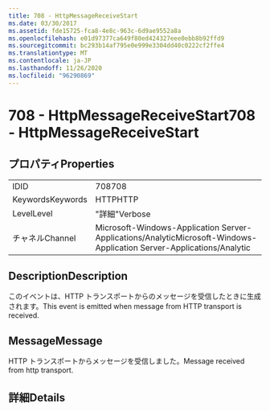 ```yaml
---
title: 708 - HttpMessageReceiveStart
ms.date: 03/30/2017
ms.assetid: fde15725-fca8-4e8c-963c-6d9ae9552a8a
ms.openlocfilehash: e01d97377ca649f80ed424327eee0ebb8b92ffd9
ms.sourcegitcommit: bc293b14af795e0e999e3304dd40c0222cf2ffe4
ms.translationtype: MT
ms.contentlocale: ja-JP
ms.lasthandoff: 11/26/2020
ms.locfileid: "96290869"
---
```

# <a name="708---httpmessagereceivestart"></a><span data-ttu-id="4a2aa-102">708 - HttpMessageReceiveStart</span><span class="sxs-lookup"><span data-stu-id="4a2aa-102">708 - HttpMessageReceiveStart</span></span>

## <a name="properties"></a><span data-ttu-id="4a2aa-103">プロパティ</span><span class="sxs-lookup"><span data-stu-id="4a2aa-103">Properties</span></span>  
  
|||  
|-|-|  
|<span data-ttu-id="4a2aa-104">ID</span><span class="sxs-lookup"><span data-stu-id="4a2aa-104">ID</span></span>|<span data-ttu-id="4a2aa-105">708</span><span class="sxs-lookup"><span data-stu-id="4a2aa-105">708</span></span>|  
|<span data-ttu-id="4a2aa-106">Keywords</span><span class="sxs-lookup"><span data-stu-id="4a2aa-106">Keywords</span></span>|<span data-ttu-id="4a2aa-107">HTTP</span><span class="sxs-lookup"><span data-stu-id="4a2aa-107">HTTP</span></span>|  
|<span data-ttu-id="4a2aa-108">Level</span><span class="sxs-lookup"><span data-stu-id="4a2aa-108">Level</span></span>|<span data-ttu-id="4a2aa-109">"詳細"</span><span class="sxs-lookup"><span data-stu-id="4a2aa-109">Verbose</span></span>|  
|<span data-ttu-id="4a2aa-110">チャネル</span><span class="sxs-lookup"><span data-stu-id="4a2aa-110">Channel</span></span>|<span data-ttu-id="4a2aa-111">Microsoft-Windows-Application Server-Applications/Analytic</span><span class="sxs-lookup"><span data-stu-id="4a2aa-111">Microsoft-Windows-Application Server-Applications/Analytic</span></span>|  
  
## <a name="description"></a><span data-ttu-id="4a2aa-112">Description</span><span class="sxs-lookup"><span data-stu-id="4a2aa-112">Description</span></span>  

 <span data-ttu-id="4a2aa-113">このイベントは、HTTP トランスポートからのメッセージを受信したときに生成されます。</span><span class="sxs-lookup"><span data-stu-id="4a2aa-113">This event is emitted when message from HTTP transport is received.</span></span>  
  
## <a name="message"></a><span data-ttu-id="4a2aa-114">Message</span><span class="sxs-lookup"><span data-stu-id="4a2aa-114">Message</span></span>  

 <span data-ttu-id="4a2aa-115">HTTP トランスポートからメッセージを受信しました。</span><span class="sxs-lookup"><span data-stu-id="4a2aa-115">Message received from http transport.</span></span>  
  
## <a name="details"></a><span data-ttu-id="4a2aa-116">詳細</span><span class="sxs-lookup"><span data-stu-id="4a2aa-116">Details</span></span>
